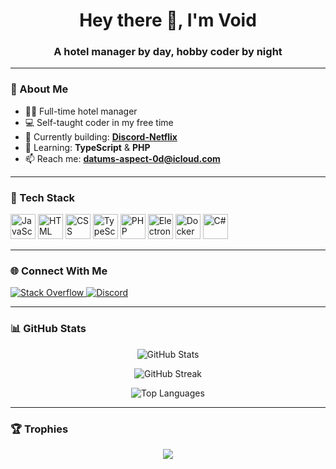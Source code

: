 <h1 align="center">Hey there 👋, I'm Void</h1>
<h3 align="center">A hotel manager by day, hobby coder by night</h3>

---

### 🧠 About Me

- 🤵‍♂️ Full-time hotel manager  
- 💻 Self-taught coder in my free time  
- 🚀 Currently building: [**Discord-Netflix**](https://github.com/V0l-D/Discord-Netflix)  
- 📘 Learning: **TypeScript** & **PHP**  
- 📫 Reach me: **datums-aspect-0d@icloud.com**  

---

### 🧰 Tech Stack

<p align="left">
  <img src="https://cdn.jsdelivr.net/gh/devicons/devicon/icons/javascript/javascript-original.svg" alt="JavaScript" width="40" height="40"/>
  <img src="https://cdn.jsdelivr.net/gh/devicons/devicon/icons/html5/html5-original.svg" alt="HTML" width="40" height="40"/>
  <img src="https://cdn.jsdelivr.net/gh/devicons/devicon/icons/css3/css3-original.svg" alt="CSS" width="40" height="40"/>
  <img src="https://cdn.jsdelivr.net/gh/devicons/devicon/icons/typescript/typescript-original.svg" alt="TypeScript" width="40" height="40"/>
  <img src="https://cdn.jsdelivr.net/gh/devicons/devicon/icons/php/php-original.svg" alt="PHP" width="40" height="40"/>
  <img src="https://cdn.jsdelivr.net/gh/devicons/devicon/icons/electron/electron-original.svg" alt="Electron" width="40" height="40"/>
  <img src="https://cdn.jsdelivr.net/gh/devicons/devicon/icons/docker/docker-original.svg" alt="Docker" width="40" height="40"/>
  <img src="https://cdn.jsdelivr.net/gh/devicons/devicon/icons/csharp/csharp-original.svg" alt="C#" width="40" height="40"/>
</p>

---

### 🌐 Connect With Me

<p align="left">
  <a href="https://stackoverflow.com/users/16550208" target="_blank">
    <img src="https://img.shields.io/badge/StackOverflow-FE7A16?style=for-the-badge&logo=stackoverflow&logoColor=white" alt="Stack Overflow"/>
  </a>
  <a href="https://discord.gg/kbf8EjpxbU" target="_blank">
    <img src="https://img.shields.io/badge/Join%20my%20Discord-5865F2?style=for-the-badge&logo=discord&logoColor=white" alt="Discord"/>
  </a>
</p>

---

### 📊 GitHub Stats

<p align="center">
  <img src="https://github-readme-stats.vercel.app/api?username=v0l-d&show_icons=true&theme=tokyonight&hide_title=true" alt="GitHub Stats" />
</p>

<p align="center">
  <img src="https://github-readme-streak-stats.herokuapp.com?user=v0l-d&theme=tokyonight" alt="GitHub Streak" />
</p>

<p align="center">
  <img src="https://github-readme-stats.vercel.app/api/top-langs/?username=v0l-d&layout=compact&theme=tokyonight" alt="Top Languages" />
</p>

---

### 🏆 Trophies

<p align="center">
  <img src="https://github-profile-trophy.vercel.app/?username=v0l-d&theme=tokyonight&margin-w=10&no-frame=true" />
</p>